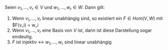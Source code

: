 Seien $v_1, ..., v_r \in V$ und $w_1, ..., w_r \in W$. Dann gilt:
1. Wenn $v_1, ..., v_r$ linear unabhängig sind, so existiert ein $F \in Hom(V, W)$ mit $F(v_i) = w_i
2. Wenn $v_1, ..., v_r$ eine Basis von $V$ ist, dann ist diese Darstellung sogar eindeutig.
3. $F$ ist injektiv <-> $w_1, ..., w_r$ sind linear unabhängig